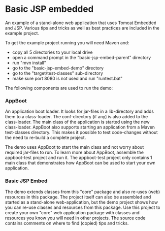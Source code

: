 Basic JSP embedded
==================

An example of a stand-alone web application that uses Tomcat Embedded and JSP.
Various tips and tricks as well as best practices are included in the example project.

To get the example project running you will need Maven and:
- copy all 5 directories to your local drive
- open a command prompt in the "basic-jsp-embed-parent" directory
- run "mvn install"
- go to the "basic-jsp-embed-demo" directory
- go to the "target/test-classes" sub-directory
- make sure port 8080 is not used and run "runtest.bat"

The following components are used to run the demo:

### AppBoot ###

An application boot loader. It looks for jar-files in a lib-directory and adds them to a class-loader.
The conf-directory (if any) is also added to the class-loader. The main class of the application is 
started using the new class-loader. 
AppBoot also supports starting an application from a Maven test-classes directory.
This makes it possible to test code-changes without the need to re-build a complete project.

The demo uses AppBoot to start the main class and not worry about required jar-files to run.
To learn more about AppBoot, assemble the appboot-test project and run it. 
The appboot-test project only contains 1 main class that demonstrates how AppBoot can be used
to start your own application.

### Basic JSP Embed ###

The demo extends classes from this "core" package and also re-uses (web) resources in this package.
The project itself can also be assembled and started as a stand-alone web-application,
but the demo project shows how you can re-use classes and resources from this package.
Use this project to create your own "core" web application package with classes and resources you know 
you will need in other projects. The source code contains comments on where to find (copied) tips and tricks.
